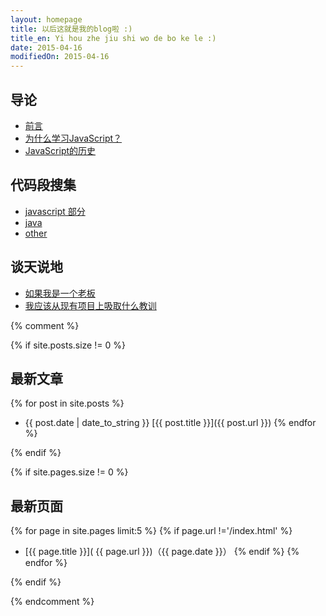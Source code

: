```yaml
---
layout: homepage
title: 以后这就是我的blog啦 :)
title_en: Yi hou zhe jiu shi wo de bo ke le :)
date: 2015-04-16
modifiedOn: 2015-04-16
---
```

	
<h2 id="introduction">导论</h2>

- [前言](introduction/preface.html)
- [为什么学习JavaScript？](introduction/why.html)
- [JavaScript的历史](introduction/history.html)

<h2 id="code">代码段搜集</h2>

- [javascript 部分](code/javascript.html)
- [java](code/java.html)
- [other](code/other.html)

<h2 id="nonsense">谈天说地</h2>

- [如果我是一个老板](nonsense/if-i-were-a-boss.html)
- [我应该从现有项目上吸取什么教训](nonsense/what-should-i-learn-from-the-existing-project.html)

{% comment %}

{% if site.posts.size != 0 %}

## 最新文章

{% for post in site.posts %}
* {{ post.date | date_to_string }} [{{ post.title }}]({{ post.url }})
{% endfor %}

{% endif %}

{% if site.pages.size != 0 %}

## 最新页面

{% for page in site.pages limit:5 %}
{% if page.url !='/index.html' %}
* [{{ page.title }}]( {{ page.url }})（{{ page.date }}）
{% endif %}
{% endfor %}

{% endif %}

{% endcomment %}
